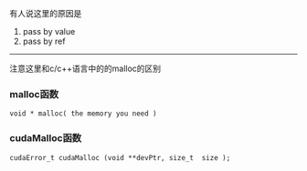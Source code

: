 有人说这里的原因是
1. pass by value
2. pass by ref

---

注意这里和c/c++语言中的的malloc的区别

### malloc函数
```
void * malloc( the memory you need )
```

### cudaMalloc函数
```
cudaError_t cudaMalloc (void **devPtr, size_t  size );   
```
